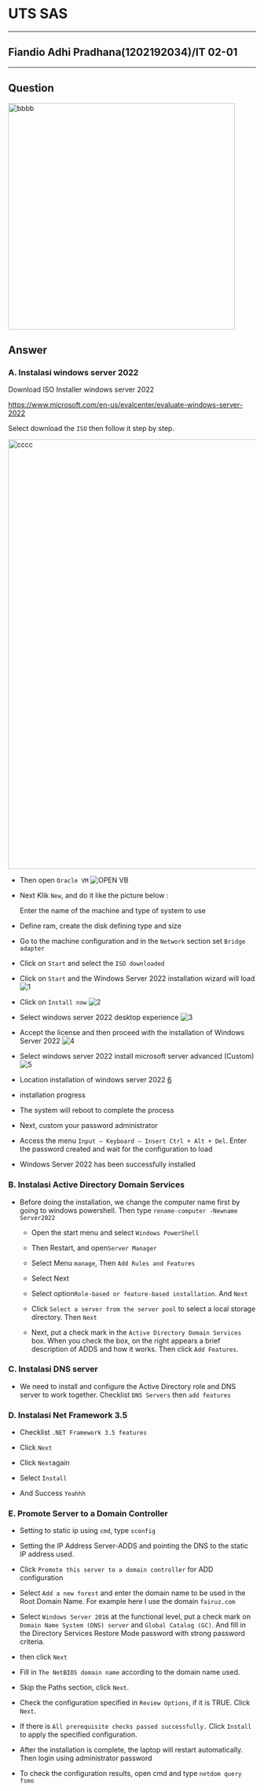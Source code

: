 # UTS SAS
------
## Fiandio Adhi Pradhana(1202192034)/IT 02-01
------
**Question**
------
<img width="461" alt="bbbb" src="https://user-images.githubusercontent.com/92350603/143621126-49a7a818-0d3d-4a3f-b737-ff4fafdae37f.PNG">

**Answer**
------
### A. Instalasi windows server 2022

Download ISO Installer windows server 2022

   https://www.microsoft.com/en-us/evalcenter/evaluate-windows-server-2022
   
   Select download the `ISO` then follow it step by step.
   
   <img width="874" alt="cccc" src="https://user-images.githubusercontent.com/92350603/143621513-6da949ad-311d-4c4b-af20-f8dc3031a9e4.PNG">

- Then open `Oracle VM`
  ![OPEN VB](https://user-images.githubusercontent.com/93086665/143688074-1e9de5ea-e3f0-44ef-8c16-547681064c7e.png)

- Next Klik `New`, and do it like the picture below :
  
  Enter the name of the machine and type of system to use


- Define ram, create the disk defining type and size



- Go to the machine configuration and in the `Network` section set `Bridge adapter`

-  Click on `Start` and select the `ISO downloaded`


-  Click on `Start` and the Windows Server 2022 installation wizard will load
![1](https://user-images.githubusercontent.com/93086665/143688385-8fb46fe9-6674-48ca-be82-2af467a7a9e4.png)

-  Click on `Install now`
![2](https://user-images.githubusercontent.com/93086665/143688386-f00383d2-f111-4f3f-86bd-d79309dde0cf.png)

- Select windows server 2022 desktop experience
![3](https://user-images.githubusercontent.com/93086665/143688387-2da4ce6e-eaba-4707-931b-863002423ede.png)
- Accept the license and then proceed with the installation of Windows Server 2022
![4](https://user-images.githubusercontent.com/93086665/143688388-9e9b1d19-ec7f-4b16-927b-1871a9b79d6c.png)
- Select windows server 2022 install microsoft server advanced (Custom)
![5](https://user-images.githubusercontent.com/93086665/143688381-20ec0dbe-e8c1-4f9f-ba8e-0715439e9076.png)
- Location installation of windows server 2022
[6](https://user-images.githubusercontent.com/93086665/143688382-07e463a9-1fb1-491e-8146-091373ce2f29.png)
- installation progress

- The system will reboot to complete the process

- Next, custom your password administrator

- Access the menu `Input – Keyboard – Insert Ctrl + Alt + Del`. Enter the password created and wait for the configuration to load

- Windows Server 2022 has been successfully installed


### B. Instalasi Active Directory Domain Services
-  Before doing the installation, we change the computer name first by going to windows powershell.
   Then type `rename-computer -Newname Server2022`
      - Open the start menu and select `Windows PowerShell`
   
      - Then Restart, and open`Server Manager` 
   
      - Select Menu `manage`, Then `Add Rules and Features` 
   
      - Select Next
   
      - Select option`Role-based or feature-based installation`. And `Next`
  
      - Click `Select a server from the server pool` to select a local storage directory. Then `Next`
   
      - Next, put a check mark in the `Active Directory Domain Services` box. When you check the box, on the right appears 
        a brief description of ADDS and how it works. Then click `Add Features`.
   
   
   
### C. Instalasi DNS server
   - We need to install and configure the Active Directory role and DNS server to work together.
     Checklist `DNS Servers` then `add features` 
   

### D. Instalasi Net Framework 3.5
   - Checklist `.NET Framework 3.5 features`
  
   - Click `Next`
  
   - Click `Next`again
  
   - Select `Install`
 
   - And Success `Yeahhh`
 

### E. Promote Server to a Domain Controller
-  Setting to static ip using `cmd`, type `sconfig`
  
   
   
-  Setting the IP Address Server-ADDS and pointing the DNS to the static IP address used.
   
   
-  Click `Promote this server to a domain controller` for ADD configuration
   
-  Select `Add a new forest` and enter the domain name to be used in the Root Domain Name. For example here I use the domain `fairuz.com`

  

-  Select `Windows Server 2016` at the functional level, put a check mark on `Domain Name System (DNS) server` and `Global Catalog (GC)`. 
   And fill in the Directory Services Restore Mode password with strong password criteria.
   

-  then click `Next`

   
-  Fill in `The NetBIOS domain name` according to the domain name used.
   

-  Skip the Paths section, click `Next`.

   
-  Check the configuration specified in `Review Options`, if it is TRUE. Click `Next`.
  

-  If there is `All prerequisite checks passed successfully.` Click `Install` to apply the specified configuration.
   

-  After the installation is complete, the laptop will restart automatically. Then login using administrator password
   

-  To check the configuration results, open cmd and type `netdom query fsmo`
  








